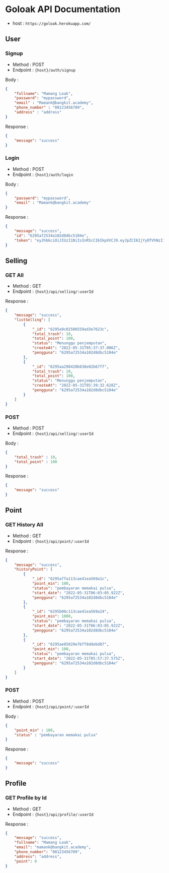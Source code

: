 # Goloak API Documentation

- host : `https://goloak.herokuapp.com/`

## User
### Signup
- Method : POST
- Endpoint : `{host}/auth/signup`

Body : 

```json
{
    "fullname": "Mamang Loak",
    "password": "mypassword",
    "email" : "Mamank@bangkit.academy",
    "phone_number" : "08123456789",
    "address" : "address"
}
```

Response : 
```json
{
    "message": "success"
}
```

### Login
- Method : POST
- Endpoint : `{host}/auth/login`

Body : 

```json
{
    "password": "mypassword",
    "email" : "Mamank@bangkit.academy"
}
```

Response : 
```json
{
    "message": "success",
    "id": "6295a72534a102d8dbc5104e",
    "token": "eyJhbGciOiJIUzI1NiIsInR5cCI6IkpXVCJ9.eyJpZCI6IjYyOTVhNzI1MzRhMTAyZDhkYmM1MTA0ZSIsImVtYWlsIjoibWFtYW5rQGJhbmdraXQuYWNhZGVteSIsImlhdCI6MTY1Mzk3NDk4MywiZXhwIjoxNjU0MDYxMzgzfQ.-l1IbxCGYxeX2Ta45UIaldA-K2cYGsOHF0i8Lh2iOFY"
}
```
## Selling

### GET All

- Method : GET
- Endpoint : `{host}/api/selling/:userId`

Response : 
```json
{
    "message": "success",
    "listSelling": [
        {
            "_id": "6295a9c02506559ad3e7623c",
            "total_trash": 10,
            "total_point": 100,
            "status": "Menunggu penjemputan",
            "createAt": "2022-05-31T05:37:37.006Z",
            "pengguna": "6295a72534a102d8dbc5104e"
        },
        {
            "_id": "6295aa298420b038e02b67ff",
            "total_trash": 10,
            "total_point": 100,
            "status": "Menunggu penjemputan",
            "createAt": "2022-05-31T05:39:32.628Z",
            "pengguna": "6295a72534a102d8dbc5104e"
        }
    ]
}
```
### POST 

- Method : POST
- Endpoint : `{host}/api/selling/:userId`

Body : 
```json
{
    "total_trash" : 10,
    "total_point" : 100
}
```

Response : 
```json
{
    "message": "success"
}
```

## Point

### GET History All

- Method : GET
- Endpoint : `{host}/api/point/:userId`

Response : 
```json
{
    "message": "success",
    "historyPoint": [
        {
            "_id": "6295affa113cae41ea569a1c",
            "point_min": 100,
            "status": "pembayaran memakai pulsa",
            "start_date": "2022-05-31T06:03:05.922Z",
            "pengguna": "6295a72534a102d8dbc5104e"
        },
        {
            "_id": "6295b06c113cae41ea569a24",
            "point_min": 1000,
            "status": "pembayaran memakai pulsa",
            "start_date": "2022-05-31T06:03:05.922Z",
            "pengguna": "6295a72534a102d8dbc5104e"
        },
        {
            "_id": "6295ae85029e7bff8ddebd87",
            "point_min": 100,
            "status": "pembayaran memakai pulsa",
            "start_date": "2022-05-31T05:57:37.575Z",
            "pengguna": "6295a72534a102d8dbc5104e"
        }
    ]
}
```
### POST 

- Method : POST
- Endpoint : `{host}/api/point/:userId`

Body : 
```json
{
    "point_min" : 100,
    "status" : "pembayaran memakai pulsa"
}
```

Response : 
```json
{
    "message": "success"
}
```
## Profile

### GET Profile by Id

- Method : GET
- Endpoint : `{host}/api/profile/:userId`

Response : 
```json
{
    "message": "success",
    "fullname": "Mamang Loak",
    "email": "mamank@bangkit.academy",
    "phone_number": "08123456789",
    "address": "address",
    "point": 0
}
```
